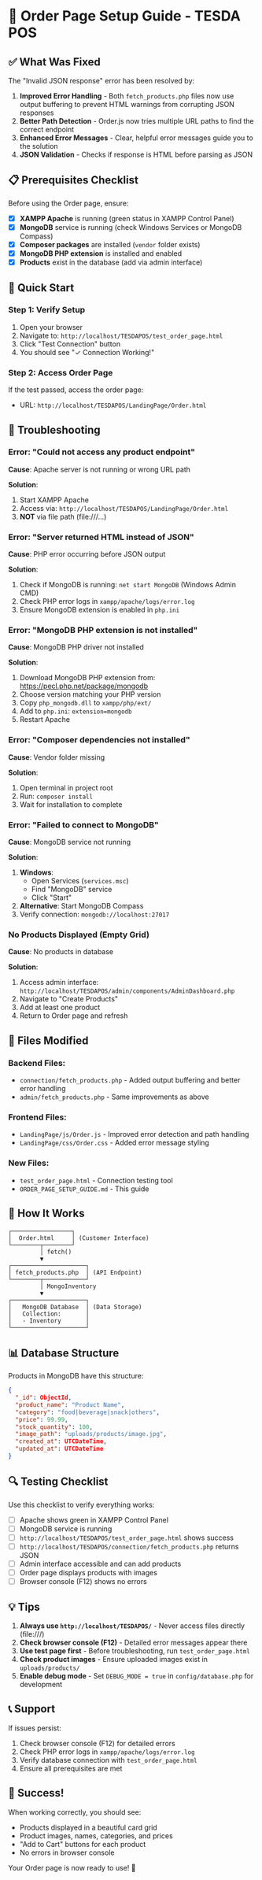 # 🛒 Order Page Setup Guide - TESDA POS

## ✅ What Was Fixed

The "Invalid JSON response" error has been resolved by:

1. **Improved Error Handling** - Both `fetch_products.php` files now use output buffering to prevent HTML warnings from corrupting JSON responses
2. **Better Path Detection** - Order.js now tries multiple URL paths to find the correct endpoint
3. **Enhanced Error Messages** - Clear, helpful error messages guide you to the solution
4. **JSON Validation** - Checks if response is HTML before parsing as JSON

## 📋 Prerequisites Checklist

Before using the Order page, ensure:

- [x] **XAMPP Apache** is running (green status in XAMPP Control Panel)
- [x] **MongoDB** service is running (check Windows Services or MongoDB Compass)
- [x] **Composer packages** are installed (`vendor` folder exists)
- [x] **MongoDB PHP extension** is installed and enabled
- [x] **Products** exist in the database (add via admin interface)

## 🚀 Quick Start

### Step 1: Verify Setup

1. Open your browser
2. Navigate to: `http://localhost/TESDAPOS/test_order_page.html`
3. Click "Test Connection" button
4. You should see "✓ Connection Working!"

### Step 2: Access Order Page

If the test passed, access the order page:
- URL: `http://localhost/TESDAPOS/LandingPage/Order.html`

## 🔧 Troubleshooting

### Error: "Could not access any product endpoint"

**Cause**: Apache server is not running or wrong URL path

**Solution**:
1. Start XAMPP Apache
2. Access via: `http://localhost/TESDAPOS/LandingPage/Order.html`
3. **NOT** via file path (file:///...)

### Error: "Server returned HTML instead of JSON"

**Cause**: PHP error occurring before JSON output

**Solution**:
1. Check if MongoDB is running: `net start MongoDB` (Windows Admin CMD)
2. Check PHP error logs in `xampp/apache/logs/error.log`
3. Ensure MongoDB extension is enabled in `php.ini`

### Error: "MongoDB PHP extension is not installed"

**Cause**: MongoDB PHP driver not installed

**Solution**:
1. Download MongoDB PHP extension from: https://pecl.php.net/package/mongodb
2. Choose version matching your PHP version
3. Copy `php_mongodb.dll` to `xampp/php/ext/`
4. Add to `php.ini`: `extension=mongodb`
5. Restart Apache

### Error: "Composer dependencies not installed"

**Cause**: Vendor folder missing

**Solution**:
1. Open terminal in project root
2. Run: `composer install`
3. Wait for installation to complete

### Error: "Failed to connect to MongoDB"

**Cause**: MongoDB service not running

**Solution**:
1. **Windows**: 
   - Open Services (`services.msc`)
   - Find "MongoDB" service
   - Click "Start"
2. **Alternative**: Start MongoDB Compass
3. Verify connection: `mongodb://localhost:27017`

### No Products Displayed (Empty Grid)

**Cause**: No products in database

**Solution**:
1. Access admin interface: `http://localhost/TESDAPOS/admin/components/AdminDashboard.php`
2. Navigate to "Create Products"
3. Add at least one product
4. Return to Order page and refresh

## 📁 Files Modified

### Backend Files:
- `connection/fetch_products.php` - Added output buffering and better error handling
- `admin/fetch_products.php` - Same improvements as above

### Frontend Files:
- `LandingPage/js/Order.js` - Improved error detection and path handling
- `LandingPage/css/Order.css` - Added error message styling

### New Files:
- `test_order_page.html` - Connection testing tool
- `ORDER_PAGE_SETUP_GUIDE.md` - This guide

## 🎯 How It Works

```
┌─────────────────┐
│  Order.html     │ (Customer Interface)
└────────┬────────┘
         │ fetch()
         ▼
┌─────────────────────┐
│ fetch_products.php  │ (API Endpoint)
└────────┬────────────┘
         │ MongoInventory
         ▼
┌─────────────────────┐
│   MongoDB Database  │ (Data Storage)
│   Collection:       │
│   - Inventory       │
└─────────────────────┘
```

## 📊 Database Structure

Products in MongoDB have this structure:
```json
{
  "_id": ObjectId,
  "product_name": "Product Name",
  "category": "food|beverage|snack|others",
  "price": 99.99,
  "stock_quantity": 100,
  "image_path": "uploads/products/image.jpg",
  "created_at": UTCDateTime,
  "updated_at": UTCDateTime
}
```

## 🔍 Testing Checklist

Use this checklist to verify everything works:

- [ ] Apache shows green in XAMPP Control Panel
- [ ] MongoDB service is running
- [ ] `http://localhost/TESDAPOS/test_order_page.html` shows success
- [ ] `http://localhost/TESDAPOS/connection/fetch_products.php` returns JSON
- [ ] Admin interface accessible and can add products
- [ ] Order page displays products with images
- [ ] Browser console (F12) shows no errors

## 💡 Tips

1. **Always use `http://localhost/TESDAPOS/`** - Never access files directly (file:///)
2. **Check browser console (F12)** - Detailed error messages appear there
3. **Use test page first** - Before troubleshooting, run `test_order_page.html`
4. **Check product images** - Ensure uploaded images exist in `uploads/products/`
5. **Enable debug mode** - Set `DEBUG_MODE = true` in `config/database.php` for development

## 📞 Support

If issues persist:
1. Check browser console (F12) for detailed errors
2. Check PHP error logs in `xampp/apache/logs/error.log`
3. Verify database connection with `test_order_page.html`
4. Ensure all prerequisites are met

## 🎉 Success!

When working correctly, you should see:
- Products displayed in a beautiful card grid
- Product images, names, categories, and prices
- "Add to Cart" buttons for each product
- No errors in browser console

Your Order page is now ready to use! 🚀

